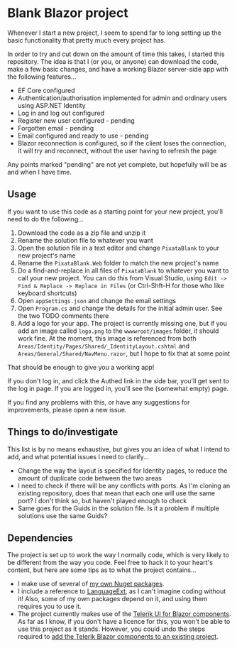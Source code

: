 # Blank Blazor project

Whenever I start a new project, I seem to spend far to long setting up the basic functionality that pretty much every project has.

In order to try and cut down on the amount of time this takes, I started this repository. The idea is that I (or you, or anyone) can download the code, make a few basic changes, and have a working Blazor server-side app with the following features...

- EF Core configured
- Authentication/authorisation implemented for admin and ordinary users using ASP.NET Identity
- Log in and log out configured
- Register new user configured - pending
- Forgotten email - pending
- Email configured and ready to use - pending
- Blazor reconnection is configured, so if the client loses the connection, it will try and reconnect, without the user having to refresh the page

Any points marked "pending" are not yet complete, but hopefully will be as and when I have time.

## Usage

If you want to use this code as a starting point for your new project, you'll need to do the following...

1. Download the code as a zip file and unzip it
2. Rename the solution file to whatever you want
3. Open the solution file in a text editor and change `PixataBlank` to your new project's name
4. Rename the `PixataBlank.Web` folder to match the new project's name
5. Do a find-and-replace in all files of `PixataBlank` to whatever you want to call your new project. You can do this from Visual Studio, using `Edit -> Find & Replace -> Replace in Files` (or Ctrl-Shft-H for those who like keyboard shortcuts)
6. Open `appSettings.json` and change the email settings
7. Open `Program.cs` and change the details for the initial admin user. See the two TODO comments there
8. Add a logo for your app. The project is currently missing one, but if you add an image called `logo.png` to the `wwwwroot/images` folder, it should work fine. At the moment, this image is referenced from both `Areas/Identity/Pages/Shared/_IdentityLayout.cshtml` and `Areas/General/Shared/NavMenu.razor`, but I hope to fix that at some point

That should be enough to give you a working app!

If you don't log in, and click the Authed link in the side bar, you'll get sent to the log in page. If you are logged in, you'll see the (somewhat empty) page.

If you find any problems with this, or have any suggestions for improvements, please open a new issue.

## Things to do/investigate

This list is by no means exhaustive, but gives you an idea of what I intend to add, and what potential issues I need to clarify...

- Change the way the layout is specified for Identity pages, to reduce the amount of duplicate code between the two areas
- I need to check if there will be any conflicts with ports. As I'm cloning an existing repository, does that mean that each one will use the same port? I don't think so, but haven't played enough to check
- Same goes for the Guids in the solution file. Is it a problem if multiple solutions use the same Guids?

## Dependencies

The project is set up to work the way I normally code, which is very likely to be different from the way you code. Feel free to hack it to your heart's content, but here are some tips as to what the project contains...

- I make use of several of [my own Nuget packages](https://www.nuget.org/packages?q=Pixata).
- I include a reference to [LanguageExt](https://github.com/louthy/language-ext/), as I can't imagine coding without it! Also, some of my own packages depend on it, and using them requires you to use it.
- The project currently makes use of the [Telerik UI for Blazor components](https://www.telerik.com/blazor-ui). As far as I know, if you don't have a licence for this, you won't be able to use this project as it stands. However, you could undo the steps required to [add the Telerik Blazor components to an existing project](https://docs.telerik.com/blazor-ui/getting-started/server-blazor#step-2---add-the-telerik-blazor-components-to-an-existing-project).